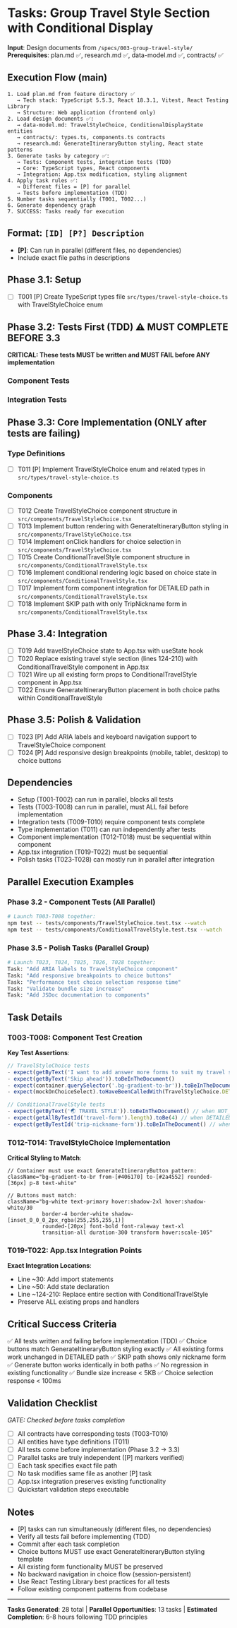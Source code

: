 # Tasks: Group Travel Style Section with Conditional Display

**Input**: Design documents from `/specs/003-group-travel-style/`
**Prerequisites**: plan.md ✅, research.md ✅, data-model.md ✅, contracts/ ✅

## Execution Flow (main)
```
1. Load plan.md from feature directory ✅
   → Tech stack: TypeScript 5.5.3, React 18.3.1, Vitest, React Testing Library
   → Structure: Web application (frontend only)
2. Load design documents ✅:
   → data-model.md: TravelStyleChoice, ConditionalDisplayState entities
   → contracts/: types.ts, components.ts contracts
   → research.md: GenerateItineraryButton styling, React state patterns
3. Generate tasks by category ✅:
   → Tests: Component tests, integration tests (TDD)
   → Core: TypeScript types, React components
   → Integration: App.tsx modification, styling alignment
4. Apply task rules ✅:
   → Different files = [P] for parallel
   → Tests before implementation (TDD)
5. Number tasks sequentially (T001, T002...)
6. Generate dependency graph
7. SUCCESS: Tasks ready for execution
```

## Format: `[ID] [P?] Description`
- **[P]**: Can run in parallel (different files, no dependencies)
- Include exact file paths in descriptions

## Phase 3.1: Setup
- [ ] T001 [P] Create TypeScript types file `src/types/travel-style-choice.ts` with TravelStyleChoice enum

## Phase 3.2: Tests First (TDD) ⚠️ MUST COMPLETE BEFORE 3.3
**CRITICAL: These tests MUST be written and MUST FAIL before ANY implementation**

### Component Tests

### Integration Tests

## Phase 3.3: Core Implementation (ONLY after tests are failing)
### Type Definitions
- [ ] T011 [P] Implement TravelStyleChoice enum and related types in `src/types/travel-style-choice.ts`

### Components
- [ ] T012 Create TravelStyleChoice component structure in `src/components/TravelStyleChoice.tsx`
- [ ] T013 Implement button rendering with GenerateItineraryButton styling in `src/components/TravelStyleChoice.tsx`
- [ ] T014 Implement onClick handlers for choice selection in `src/components/TravelStyleChoice.tsx`
- [ ] T015 Create ConditionalTravelStyle component structure in `src/components/ConditionalTravelStyle.tsx`
- [ ] T016 Implement conditional rendering logic based on choice state in `src/components/ConditionalTravelStyle.tsx`
- [ ] T017 Implement form component integration for DETAILED path in `src/components/ConditionalTravelStyle.tsx`
- [ ] T018 Implement SKIP path with only TripNickname form in `src/components/ConditionalTravelStyle.tsx`

## Phase 3.4: Integration
- [ ] T019 Add travelStyleChoice state to App.tsx with useState hook
- [ ] T020 Replace existing travel style section (lines 124-210) with ConditionalTravelStyle component in App.tsx
- [ ] T021 Wire up all existing form props to ConditionalTravelStyle component in App.tsx
- [ ] T022 Ensure GenerateItineraryButton placement in both choice paths within ConditionalTravelStyle

## Phase 3.5: Polish & Validation
- [ ] T023 [P] Add ARIA labels and keyboard navigation support to TravelStyleChoice component
- [ ] T024 [P] Add responsive design breakpoints (mobile, tablet, desktop) to choice buttons

## Dependencies
- Setup (T001-T002) can run in parallel, blocks all tests
- Tests (T003-T008) can run in parallel, must ALL fail before implementation
- Integration tests (T009-T010) require component tests complete
- Type implementation (T011) can run independently after tests
- Component implementation (T012-T018) must be sequential within component
- App.tsx integration (T019-T022) must be sequential
- Polish tasks (T023-T028) can mostly run in parallel after integration

## Parallel Execution Examples

### Phase 3.2 - Component Tests (All Parallel)
```bash
# Launch T003-T008 together:
npm test -- tests/components/TravelStyleChoice.test.tsx --watch
npm test -- tests/components/ConditionalTravelStyle.test.tsx --watch
```

### Phase 3.5 - Polish Tasks (Parallel Group)
```bash
# Launch T023, T024, T025, T026, T028 together:
Task: "Add ARIA labels to TravelStyleChoice component"
Task: "Add responsive breakpoints to choice buttons"
Task: "Performance test choice selection response time"
Task: "Validate bundle size increase"
Task: "Add JSDoc documentation to components"
```

## Task Details

### T003-T008: Component Test Creation
**Key Test Assertions**:
```typescript
// TravelStyleChoice tests
- expect(getByText('I want to add answer more forms to suit my travel style')).toBeInTheDocument()
- expect(getByText('Skip ahead')).toBeInTheDocument()
- expect(container.querySelector('.bg-gradient-to-br')).toBeInTheDocument()
- expect(mockOnChoiceSelect).toHaveBeenCalledWith(TravelStyleChoice.DETAILED)

// ConditionalTravelStyle tests
- expect(getByText('🌏 TRAVEL STYLE')).toBeInTheDocument() // when NOT_SELECTED
- expect(getAllByTestId('travel-form').length).toBe(4) // when DETAILED
- expect(getByTestId('trip-nickname-form')).toBeInTheDocument() // when SKIP
```

### T012-T014: TravelStyleChoice Implementation
**Critical Styling to Match**:
```tsx
// Container must use exact GenerateItineraryButton pattern:
className="bg-gradient-to-br from-[#406170] to-[#2a4552] rounded-[36px] p-8 text-white"

// Buttons must match:
className="bg-white text-primary hover:shadow-2xl hover:shadow-white/30 
           border-4 border-white shadow-[inset_0_0_0_2px_rgba(255,255,255,1)]
           rounded-[20px] font-bold font-raleway text-xl
           transition-all duration-300 transform hover:scale-105"
```

### T019-T022: App.tsx Integration Points
**Exact Integration Locations**:
- Line ~30: Add import statements
- Line ~50: Add state declaration
- Line ~124-210: Replace entire section with ConditionalTravelStyle
- Preserve ALL existing props and handlers

## Critical Success Criteria
✅ All tests written and failing before implementation (TDD)
✅ Choice buttons match GenerateItineraryButton styling exactly
✅ All existing forms work unchanged in DETAILED path
✅ SKIP path shows only nickname form
✅ Generate button works identically in both paths
✅ No regression in existing functionality
✅ Bundle size increase < 5KB
✅ Choice selection response < 100ms

## Validation Checklist
*GATE: Checked before tasks completion*

- [ ] All contracts have corresponding tests (T003-T010)
- [ ] All entities have type definitions (T011)  
- [ ] All tests come before implementation (Phase 3.2 → 3.3)
- [ ] Parallel tasks are truly independent ([P] markers verified)
- [ ] Each task specifies exact file path
- [ ] No task modifies same file as another [P] task
- [ ] App.tsx integration preserves existing functionality
- [ ] Quickstart validation steps executable

## Notes
- [P] tasks can run simultaneously (different files, no dependencies)
- Verify all tests fail before implementing (TDD)
- Commit after each task completion
- Choice buttons MUST use exact GenerateItineraryButton styling template
- All existing form functionality MUST be preserved
- No backward navigation in choice flow (session-persistent)
- Use React Testing Library best practices for all tests
- Follow existing component patterns from codebase

---
**Tasks Generated**: 28 total | **Parallel Opportunities**: 13 tasks | **Estimated Completion**: 6-8 hours following TDD principles